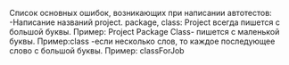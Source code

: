 Список основных ошибок, возникающих при написании автотестов:
-Написание названий project. package, class:
Project всегда пишется с большой буквы. Пример: Project
Package
Class- пишется с маленькой буквы. Пример:class
       -если несколько слов, то каждое последующее слово с большой буквы. Пример: classForJob
